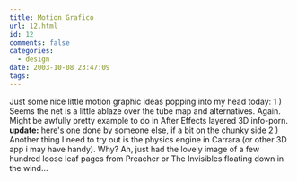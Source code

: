 ```yaml
---
title: Motion Grafico
url: 12.html
id: 12
comments: false
categories:
  - design
date: 2003-10-08 23:47:09
tags:
---
```


Just some nice little motion graphic ideas popping into my head today: 1 ) Seems the net is a little ablaze over the tube map and alternatives. Again. Might be awfully pretty example to do in After Effects layered 3D info-porn. **update:** [here's one](http://www.recenda.f9.co.uk/pages/tubemap.htm) done by someone else, if a bit on the chunky side 2 ) Another thing I need to try out is the physics engine in Carrara (or other 3D app i may have handy). Why? Ah, just had the lovely image of a few hundred loose leaf pages from Preacher or The Invisibles floating down in the wind...